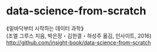 # data-science-from-scratch
⟪밑바닥부터 시작하는 데이터 과학⟫  
(조엘 그루스 지음, 박은정・김한결・하성주 옮김, 인사이트, 2016)  
http://github.com/insight-book/data-science-from-scratch
